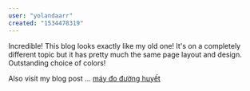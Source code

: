```yaml
---
user: "yolandaarr"
created: "1534478319"
---
```


Incredible! This blog looks exactly like my old one!
It's on a completely different topic but it has pretty much the same page layout 
and design. Outstanding choice of colors!

Also visit my blog post ... <a href="https://ytenamgiao.com/">máy đo đường huyết</a>

